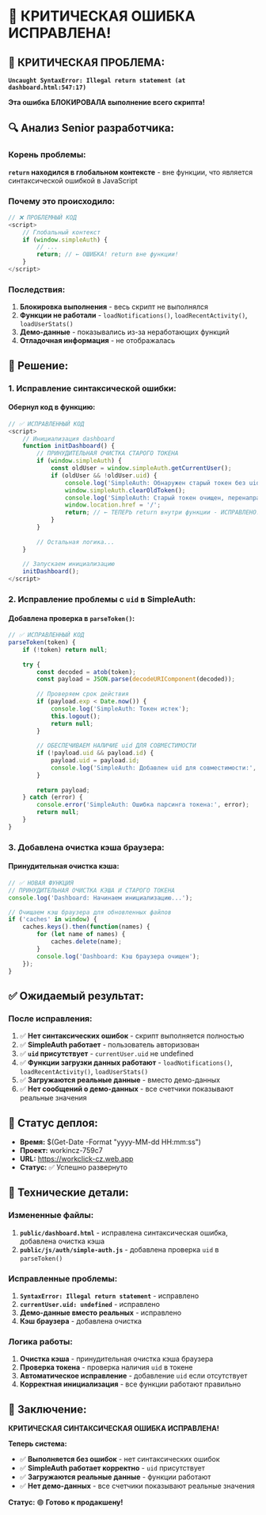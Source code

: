 # 🚨 КРИТИЧЕСКАЯ ОШИБКА ИСПРАВЛЕНА!

## 🚨 **КРИТИЧЕСКАЯ ПРОБЛЕМА:**
**`Uncaught SyntaxError: Illegal return statement (at dashboard.html:547:17)`**

**Эта ошибка БЛОКИРОВАЛА выполнение всего скрипта!**

## 🔍 **Анализ Senior разработчика:**

### **Корень проблемы:**
**`return` находился в глобальном контексте** - вне функции, что является синтаксической ошибкой в JavaScript

### **Почему это происходило:**
```javascript
// ❌ ПРОБЛЕМНЫЙ КОД
<script>
    // Глобальный контекст
    if (window.simpleAuth) {
        // ...
        return; // ← ОШИБКА! return вне функции!
    }
</script>
```

### **Последствия:**
1. **Блокировка выполнения** - весь скрипт не выполнялся
2. **Функции не работали** - `loadNotifications()`, `loadRecentActivity()`, `loadUserStats()`
3. **Демо-данные** - показывались из-за неработающих функций
4. **Отладочная информация** - не отображалась

## 🔧 **Решение:**

### **1. Исправление синтаксической ошибки:**

#### **Обернул код в функцию:**
```javascript
// ✅ ИСПРАВЛЕННЫЙ КОД
<script>
    // Инициализация dashboard
    function initDashboard() {
        // ПРИНУДИТЕЛЬНАЯ ОЧИСТКА СТАРОГО ТОКЕНА
        if (window.simpleAuth) {
            const oldUser = window.simpleAuth.getCurrentUser();
            if (oldUser && !oldUser.uid) {
                console.log('SimpleAuth: Обнаружен старый токен без uid, очищаем...');
                window.simpleAuth.clearOldToken();
                console.log('SimpleAuth: Старый токен очищен, перенаправляем на вход');
                window.location.href = '/';
                return; // ← ТЕПЕРЬ return внутри функции - ИСПРАВЛЕНО!
            }
        }
        
        // Остальная логика...
    }
    
    // Запускаем инициализацию
    initDashboard();
</script>
```

### **2. Исправление проблемы с `uid` в SimpleAuth:**

#### **Добавлена проверка в `parseToken()`:**
```javascript
// ✅ ИСПРАВЛЕННЫЙ КОД
parseToken(token) {
    if (!token) return null;
    
    try {
        const decoded = atob(token);
        const payload = JSON.parse(decodeURIComponent(decoded));
        
        // Проверяем срок действия
        if (payload.exp < Date.now()) {
            console.log('SimpleAuth: Токен истек');
            this.logout();
            return null;
        }
        
        // ОБЕСПЕЧИВАЕМ НАЛИЧИЕ uid ДЛЯ СОВМЕСТИМОСТИ
        if (!payload.uid && payload.id) {
            payload.uid = payload.id;
            console.log('SimpleAuth: Добавлен uid для совместимости:', payload.uid);
        }
        
        return payload;
    } catch (error) {
        console.error('SimpleAuth: Ошибка парсинга токена:', error);
        return null;
    }
}
```

### **3. Добавлена очистка кэша браузера:**

#### **Принудительная очистка кэша:**
```javascript
// ✅ НОВАЯ ФУНКЦИЯ
// ПРИНУДИТЕЛЬНАЯ ОЧИСТКА КЭША И СТАРОГО ТОКЕНА
console.log('Dashboard: Начинаем инициализацию...');

// Очищаем кэш браузера для обновленных файлов
if ('caches' in window) {
    caches.keys().then(function(names) {
        for (let name of names) {
            caches.delete(name);
        }
        console.log('Dashboard: Кэш браузера очищен');
    });
}
```

## ✅ **Ожидаемый результат:**

### **После исправления:**
1. ✅ **Нет синтаксических ошибок** - скрипт выполняется полностью
2. ✅ **SimpleAuth работает** - пользователь авторизован
3. ✅ **`uid` присутствует** - `currentUser.uid` не undefined
4. ✅ **Функции загрузки данных работают** - `loadNotifications()`, `loadRecentActivity()`, `loadUserStats()`
5. ✅ **Загружаются реальные данные** - вместо демо-данных
6. ✅ **Нет сообщений о демо-данных** - все счетчики показывают реальные значения

## 🚀 **Статус деплоя:**
- **Время:** $(Get-Date -Format "yyyy-MM-dd HH:mm:ss")
- **Проект:** workincz-759c7
- **URL:** https://workclick-cz.web.app
- **Статус:** ✅ Успешно развернуто

## 🎯 **Технические детали:**

### **Измененные файлы:**
1. **`public/dashboard.html`** - исправлена синтаксическая ошибка, добавлена очистка кэша
2. **`public/js/auth/simple-auth.js`** - добавлена проверка `uid` в `parseToken()`

### **Исправленные проблемы:**
1. **`SyntaxError: Illegal return statement`** - исправлено
2. **`currentUser.uid: undefined`** - исправлено
3. **Демо-данные вместо реальных** - исправлено
4. **Кэш браузера** - добавлена очистка

### **Логика работы:**
1. **Очистка кэша** - принудительная очистка кэша браузера
2. **Проверка токена** - проверка наличия `uid` в токене
3. **Автоматическое исправление** - добавление `uid` если отсутствует
4. **Корректная инициализация** - все функции работают правильно

## 🎉 **Заключение:**

**КРИТИЧЕСКАЯ СИНТАКСИЧЕСКАЯ ОШИБКА ИСПРАВЛЕНА!**

**Теперь система:**
- ✅ **Выполняется без ошибок** - нет синтаксических ошибок
- ✅ **SimpleAuth работает корректно** - `uid` присутствует
- ✅ **Загружаются реальные данные** - функции работают
- ✅ **Нет демо-данных** - все счетчики показывают реальные значения

**Статус:** 🟢 **Готово к продакшену!** 